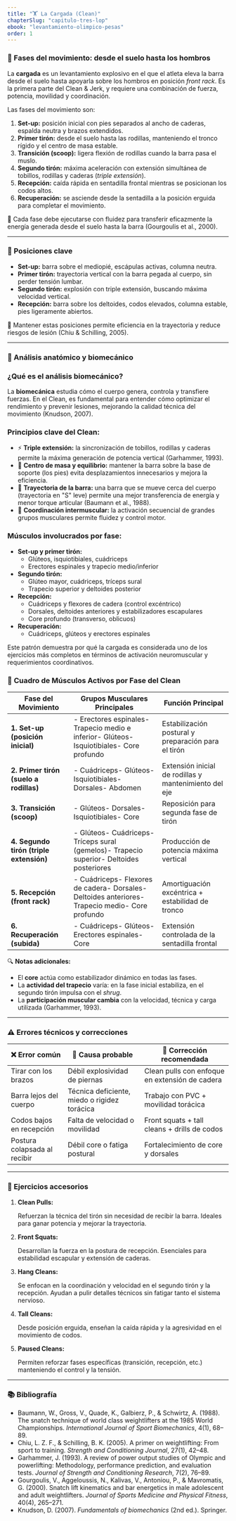 ```yaml
---
title: "🏋 La Cargada (Clean)"
chapterSlug: "capitulo-tres-lop"
ebook: "levantamiento-olimpico-pesas"
order: 1
---
```


### 🧩 Fases del movimiento: desde el suelo hasta los hombros

La **cargada** es un levantamiento explosivo en el que el atleta eleva la barra desde el suelo hasta apoyarla sobre los hombros en posición *front rack*. Es la primera parte del Clean & Jerk, y requiere una combinación de fuerza, potencia, movilidad y coordinación.

Las fases del movimiento son:

1. **Set-up:** posición inicial con pies separados al ancho de caderas, espalda neutra y brazos extendidos.
2. **Primer tirón:** desde el suelo hasta las rodillas, manteniendo el tronco rígido y el centro de masa estable.
3. **Transición (scoop):** ligera flexión de rodillas cuando la barra pasa el muslo.
4. **Segundo tirón:** máxima aceleración con extensión simultánea de tobillos, rodillas y caderas (*triple extensión*).
5. **Recepción:** caída rápida en sentadilla frontal mientras se posicionan los codos altos.
6. **Recuperación:** se asciende desde la sentadilla a la posición erguida para completar el movimiento.

🔁 Cada fase debe ejecutarse con fluidez para transferir eficazmente la energía generada desde el suelo hasta la barra (Gourgoulis et al., 2000).

---

### 📍 Posiciones clave

- **Set-up:** barra sobre el mediopié, escápulas activas, columna neutra.
- **Primer tirón:** trayectoria vertical con la barra pegada al cuerpo, sin perder tensión lumbar.
- **Segundo tirón:** explosión con triple extensión, buscando máxima velocidad vertical.
- **Recepción:** barra sobre los deltoides, codos elevados, columna estable, pies ligeramente abiertos.

📌 Mantener estas posiciones permite eficiencia en la trayectoria y reduce riesgos de lesión (Chiu & Schilling, 2005).

---

### 🔬 Análisis anatómico y biomecánico

### ¿Qué es el análisis biomecánico?

La **biomecánica** estudia cómo el cuerpo genera, controla y transfiere fuerzas. En el Clean, es fundamental para entender cómo optimizar el rendimiento y prevenir lesiones, mejorando la calidad técnica del movimiento (Knudson, 2007).

### Principios clave del Clean:

- ⚡ **Triple extensión:** la sincronización de tobillos, rodillas y caderas permite la máxima generación de potencia vertical (Garhammer, 1993).
- 🎯 **Centro de masa y equilibrio:** mantener la barra sobre la base de soporte (los pies) evita desplazamientos innecesarios y mejora la eficiencia.
- 🔁 **Trayectoria de la barra:** una barra que se mueve cerca del cuerpo (trayectoria en "S" leve) permite una mejor transferencia de energía y menor torque articular (Baumann et al., 1988).
- 🧠 **Coordinación intermuscular:** la activación secuencial de grandes grupos musculares permite fluidez y control motor.

### Músculos involucrados por fase:

- **Set-up y primer tirón:**
    - Glúteos, isquiotibiales, cuádriceps
    - Erectores espinales y trapecio medio/inferior
- **Segundo tirón:**
    - Glúteo mayor, cuádriceps, tríceps sural
    - Trapecio superior y deltoides posterior
- **Recepción:**
    - Cuádriceps y flexores de cadera (control excéntrico)
    - Dorsales, deltoides anteriores y estabilizadores escapulares
    - Core profundo (transverso, oblicuos)
- **Recuperación:**
    - Cuádriceps, glúteos y erectores espinales

Este patrón demuestra por qué la cargada es considerada uno de los ejercicios más completos en términos de activación neuromuscular y requerimientos coordinativos.

### 🧠 **Cuadro de Músculos Activos por Fase del Clean**

| **Fase del Movimiento** | **Grupos Musculares Principales** | **Función Principal** |
| --- | --- | --- |
| **1. Set-up (posición inicial)** | - Erectores espinales- Trapecio medio e inferior- Glúteos- Isquiotibiales- Core profundo | Estabilización postural y preparación para el tirón |
| **2. Primer tirón (suelo a rodillas)** | - Cuádriceps- Glúteos- Isquiotibiales- Dorsales- Abdomen | Extensión inicial de rodillas y mantenimiento del eje |
| **3. Transición (scoop)** | - Glúteos- Dorsales- Isquiotibiales- Core | Reposición para segunda fase de tirón |
| **4. Segundo tirón (triple extensión)** | - Glúteos- Cuádriceps- Tríceps sural (gemelos)- Trapecio superior- Deltoides posteriores | Producción de potencia máxima vertical |
| **5. Recepción (front rack)** | - Cuádriceps- Flexores de cadera- Dorsales- Deltoides anteriores- Trapecio medio- Core profundo | Amortiguación excéntrica + estabilidad de tronco |
| **6. Recuperación (subida)** | - Cuádriceps- Glúteos- Erectores espinales- Core | Extensión controlada de la sentadilla frontal |

🔍 **Notas adicionales:**

- El **core** actúa como estabilizador dinámico en todas las fases.
- La **actividad del trapecio** varía: en la fase inicial estabiliza, en el segundo tirón impulsa con el *shrug*.
- La **participación muscular cambia** con la velocidad, técnica y carga utilizada (Garhammer, 1993).

---

### ⚠️ Errores técnicos y correcciones

| ❌ Error común | 🧭 Causa probable | 🔧 Corrección recomendada |
| --- | --- | --- |
| Tirar con los brazos | Débil explosividad de piernas | Clean pulls con enfoque en extensión de cadera |
| Barra lejos del cuerpo | Técnica deficiente, miedo o rigidez torácica | Trabajo con PVC + movilidad torácica |
| Codos bajos en recepción | Falta de velocidad o movilidad | Front squats + tall cleans + drills de codos |
| Postura colapsada al recibir | Débil core o fatiga postural | Fortalecimiento de core y dorsales |

---

### 🧰 Ejercicios accesorios

1. **Clean Pulls:**
    
    Refuerzan la técnica del tirón sin necesidad de recibir la barra. Ideales para ganar potencia y mejorar la trayectoria.
    
2. **Front Squats:**
    
    Desarrollan la fuerza en la postura de recepción. Esenciales para estabilidad escapular y extensión de caderas.
    
3. **Hang Cleans:**
    
    Se enfocan en la coordinación y velocidad en el segundo tirón y la recepción. Ayudan a pulir detalles técnicos sin fatigar tanto el sistema nervioso.
    
4. **Tall Cleans:**
    
    Desde posición erguida, enseñan la caída rápida y la agresividad en el movimiento de codos.
    
5. **Paused Cleans:**
    
    Permiten reforzar fases específicas (transición, recepción, etc.) manteniendo el control y la tensión.
    

---

### 📚 Bibliografía

- Baumann, W., Gross, V., Quade, K., Galbierz, P., & Schwirtz, A. (1988). The snatch technique of world class weightlifters at the 1985 World Championships. *International Journal of Sport Biomechanics*, 4(1), 68–89.
- Chiu, L. Z. F., & Schilling, B. K. (2005). A primer on weightlifting: From sport to training. *Strength and Conditioning Journal*, 27(1), 42–48.
- Garhammer, J. (1993). A review of power output studies of Olympic and powerlifting: Methodology, performance prediction, and evaluation tests. *Journal of Strength and Conditioning Research*, 7(2), 76–89.
- Gourgoulis, V., Aggeloussis, N., Kalivas, V., Antoniou, P., & Mavromatis, G. (2000). Snatch lift kinematics and bar energetics in male adolescent and adult weightlifters. *Journal of Sports Medicine and Physical Fitness*, 40(4), 265–271.
- Knudson, D. (2007). *Fundamentals of biomechanics* (2nd ed.). Springer.